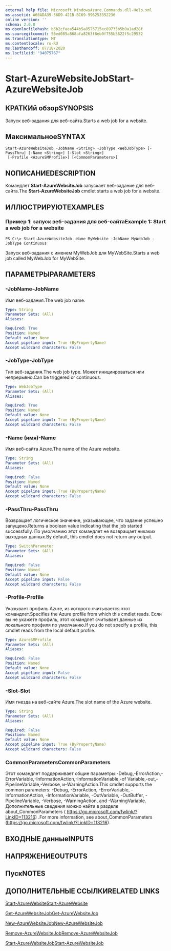 ```yaml
---
external help file: Microsoft.WindowsAzure.Commands.dll-Help.xml
ms.assetid: A66ADA39-56D9-421B-BC69-996253352236
online version: ''
schema: 2.0.0
ms.openlocfilehash: b5b2cfaea544b5a8575715ec89735b5b9a1ad28f
ms.sourcegitcommit: 56ed085a868afa8263f8eb0f755b5822f5c29532
ms.translationtype: MT
ms.contentlocale: ru-RU
ms.lasthandoff: 07/18/2020
ms.locfileid: "94075767"
---
```

# <span data-ttu-id="e0154-101">Start-AzureWebsiteJob</span><span class="sxs-lookup"><span data-stu-id="e0154-101">Start-AzureWebsiteJob</span></span>

## <span data-ttu-id="e0154-102">КРАТКИй обзор</span><span class="sxs-lookup"><span data-stu-id="e0154-102">SYNOPSIS</span></span>
<span data-ttu-id="e0154-103">Запуск веб-задания для веб-сайта.</span><span class="sxs-lookup"><span data-stu-id="e0154-103">Starts a web job for a website.</span></span>

## <span data-ttu-id="e0154-104">Максимальное</span><span class="sxs-lookup"><span data-stu-id="e0154-104">SYNTAX</span></span>

```
Start-AzureWebsiteJob -JobName <String> -JobType <WebJobType> [-PassThru] [-Name <String>] [-Slot <String>]
 [-Profile <AzureSMProfile>] [<CommonParameters>]
```

## <span data-ttu-id="e0154-105">NОПИСАНИЕ</span><span class="sxs-lookup"><span data-stu-id="e0154-105">DESCRIPTION</span></span>
<span data-ttu-id="e0154-106">Командлет **Start-AzureWebsiteJob** запускает веб-задание для веб-сайта.</span><span class="sxs-lookup"><span data-stu-id="e0154-106">The **Start-AzureWebsiteJob** cmdlet starts a web job for a website.</span></span>

## <span data-ttu-id="e0154-107">ИЛЛЮСТРИРУЮТ</span><span class="sxs-lookup"><span data-stu-id="e0154-107">EXAMPLES</span></span>

### <span data-ttu-id="e0154-108">Пример 1: запуск веб-задания для веб-сайта</span><span class="sxs-lookup"><span data-stu-id="e0154-108">Example 1: Start a web job for a website</span></span>
```
PS C:\> Start-AzureWebsiteJob -Name MyWebsite -JobName MyWebJob -JobType Continuous
```

<span data-ttu-id="e0154-109">Запуск веб-задания с именем MyWebJob для MyWebSite.</span><span class="sxs-lookup"><span data-stu-id="e0154-109">Starts a web job called MyWebJob for MyWebSite.</span></span>

## <span data-ttu-id="e0154-110">ПАРАМЕТРЫ</span><span class="sxs-lookup"><span data-stu-id="e0154-110">PARAMETERS</span></span>

### <span data-ttu-id="e0154-111">-JobName</span><span class="sxs-lookup"><span data-stu-id="e0154-111">-JobName</span></span>
<span data-ttu-id="e0154-112">Имя веб-задания.</span><span class="sxs-lookup"><span data-stu-id="e0154-112">The web job name.</span></span>

```yaml
Type: String
Parameter Sets: (All)
Aliases: 

Required: True
Position: Named
Default value: None
Accept pipeline input: True (ByPropertyName)
Accept wildcard characters: False
```

### <span data-ttu-id="e0154-113">-JobType</span><span class="sxs-lookup"><span data-stu-id="e0154-113">-JobType</span></span>
<span data-ttu-id="e0154-114">Тип веб-задания.</span><span class="sxs-lookup"><span data-stu-id="e0154-114">The web job type.</span></span>
<span data-ttu-id="e0154-115">Может инициироваться или непрерывно.</span><span class="sxs-lookup"><span data-stu-id="e0154-115">Can be triggered or continuous.</span></span>

```yaml
Type: WebJobType
Parameter Sets: (All)
Aliases: 

Required: True
Position: Named
Default value: None
Accept pipeline input: True (ByPropertyName)
Accept wildcard characters: False
```

### <span data-ttu-id="e0154-116">-Name (имя)</span><span class="sxs-lookup"><span data-stu-id="e0154-116">-Name</span></span>
<span data-ttu-id="e0154-117">Имя веб-сайта Azure.</span><span class="sxs-lookup"><span data-stu-id="e0154-117">The name of the Azure website.</span></span>

```yaml
Type: String
Parameter Sets: (All)
Aliases: 

Required: False
Position: Named
Default value: None
Accept pipeline input: True (ByPropertyName)
Accept wildcard characters: False
```

### <span data-ttu-id="e0154-118">-PassThru</span><span class="sxs-lookup"><span data-stu-id="e0154-118">-PassThru</span></span>
<span data-ttu-id="e0154-119">Возвращает логическое значение, указывающее, что задание успешно запущено.</span><span class="sxs-lookup"><span data-stu-id="e0154-119">Returns a boolean value indicating that the job started successfully.</span></span>
<span data-ttu-id="e0154-120">По умолчанию этот командлет не возвращает никаких выходных данных.</span><span class="sxs-lookup"><span data-stu-id="e0154-120">By default, this cmdlet does not return any output.</span></span>

```yaml
Type: SwitchParameter
Parameter Sets: (All)
Aliases: 

Required: False
Position: Named
Default value: None
Accept pipeline input: False
Accept wildcard characters: False
```

### <span data-ttu-id="e0154-121">-Profile</span><span class="sxs-lookup"><span data-stu-id="e0154-121">-Profile</span></span>
<span data-ttu-id="e0154-122">Указывает профиль Azure, из которого считывается этот командлет.</span><span class="sxs-lookup"><span data-stu-id="e0154-122">Specifies the Azure profile from which this cmdlet reads.</span></span>
<span data-ttu-id="e0154-123">Если вы не укажете профиль, этот командлет считывает данные из локального профиля по умолчанию.</span><span class="sxs-lookup"><span data-stu-id="e0154-123">If you do not specify a profile, this cmdlet reads from the local default profile.</span></span>

```yaml
Type: AzureSMProfile
Parameter Sets: (All)
Aliases: 

Required: False
Position: Named
Default value: None
Accept pipeline input: False
Accept wildcard characters: False
```

### <span data-ttu-id="e0154-124">-Slot</span><span class="sxs-lookup"><span data-stu-id="e0154-124">-Slot</span></span>
<span data-ttu-id="e0154-125">Имя гнезда на веб-сайте Azure.</span><span class="sxs-lookup"><span data-stu-id="e0154-125">The slot name of the Azure website.</span></span>

```yaml
Type: String
Parameter Sets: (All)
Aliases: 

Required: False
Position: Named
Default value: None
Accept pipeline input: True (ByPropertyName)
Accept wildcard characters: False
```

### <span data-ttu-id="e0154-126">CommonParameters</span><span class="sxs-lookup"><span data-stu-id="e0154-126">CommonParameters</span></span>
<span data-ttu-id="e0154-127">Этот командлет поддерживает общие параметры:-Debug,-ErrorAction,-ErrorVariable,-InformationAction,-InformationVariable,-of Variable,-out,-PipelineVariable,-Verbose, и-WarningAction.</span><span class="sxs-lookup"><span data-stu-id="e0154-127">This cmdlet supports the common parameters: -Debug, -ErrorAction, -ErrorVariable, -InformationAction, -InformationVariable, -OutVariable, -OutBuffer, -PipelineVariable, -Verbose, -WarningAction, and -WarningVariable.</span></span> <span data-ttu-id="e0154-128">Дополнительные сведения можно найти в разделе about_CommonParameters ( https://go.microsoft.com/fwlink/?LinkID=113216) .</span><span class="sxs-lookup"><span data-stu-id="e0154-128">For more information, see about_CommonParameters (https://go.microsoft.com/fwlink/?LinkID=113216).</span></span>

## <span data-ttu-id="e0154-129">ВХОДНЫЕ данные</span><span class="sxs-lookup"><span data-stu-id="e0154-129">INPUTS</span></span>

## <span data-ttu-id="e0154-130">НАПРЯЖЕНИЕ</span><span class="sxs-lookup"><span data-stu-id="e0154-130">OUTPUTS</span></span>

## <span data-ttu-id="e0154-131">Пуск</span><span class="sxs-lookup"><span data-stu-id="e0154-131">NOTES</span></span>

## <span data-ttu-id="e0154-132">ДОПОЛНИТЕЛЬНЫЕ ССЫЛКИ</span><span class="sxs-lookup"><span data-stu-id="e0154-132">RELATED LINKS</span></span>

[<span data-ttu-id="e0154-133">Start-AzureWebsite</span><span class="sxs-lookup"><span data-stu-id="e0154-133">Start-AzureWebsite</span></span>](./Start-AzureWebsite.md)

[<span data-ttu-id="e0154-134">Get-AzureWebsiteJob</span><span class="sxs-lookup"><span data-stu-id="e0154-134">Get-AzureWebsiteJob</span></span>](./Get-AzureWebsiteJob.md)

[<span data-ttu-id="e0154-135">New-AzureWebsiteJob</span><span class="sxs-lookup"><span data-stu-id="e0154-135">New-AzureWebsiteJob</span></span>](./New-AzureWebsiteJob.md)

[<span data-ttu-id="e0154-136">Remove-AzureWebsiteJob</span><span class="sxs-lookup"><span data-stu-id="e0154-136">Remove-AzureWebsiteJob</span></span>](./Remove-AzureWebsiteJob.md)

[<span data-ttu-id="e0154-137">Start-AzureWebsiteJob</span><span class="sxs-lookup"><span data-stu-id="e0154-137">Start-AzureWebsiteJob</span></span>](./Start-AzureWebsiteJob.md)



